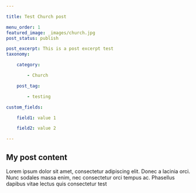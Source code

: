 ```yaml
---

title: Test Church post

menu_order: 1
featured_image: _images/church.jpg
post_status: publish

post_excerpt: This is a post excerpt test
taxonomy:

    category:

        - Church

    post_tag:

        - testing

custom_fields:

    field1: value 1

    field2: value 2

---
```


## My post content

Lorem ipsum dolor sit amet, consectetur adipiscing elit. Donec a lacinia orci. Nunc sodales massa enim, nec consectetur orci tempus ac. Phasellus dapibus vitae lectus quis consectetur  test
